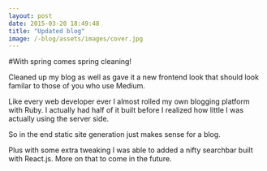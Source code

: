 ```yaml
---
layout: post
date: 2015-03-20 18:49:48
title: "Updated blog"
image: /-blog/assets/images/cover.jpg
---
```


#With spring comes spring cleaning!

Cleaned up my blog as well as gave it a new frontend look that should look familar to those of you who use Medium. 

Like every web developer ever I almost rolled my own blogging platform with Ruby. I actually had half of it built before I realized how little I was actually using the server side.  

So in the end static site generation just makes sense for a blog. 

Plus with some extra tweaking I was able to added a nifty searchbar built with React.js. More on that to come in the future. 
